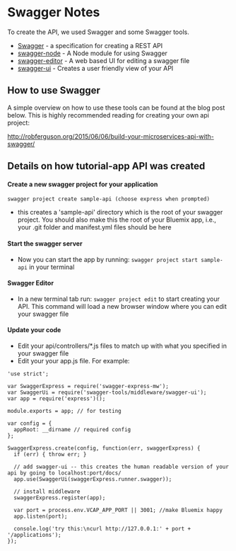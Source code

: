 # Swagger Notes

To create the API, we used Swagger and some Swagger tools.

* [Swagger](http://swagger.io) - a specification for creating a REST API
* [swagger-node](https://github.com/swagger-api/swagger-node) - A Node module for using Swagger
* [swagger-editor](https://github.com/swagger-api/swagger-editor) - A web based UI for editing a swagger file
* [swagger-ui](https://github.com/swagger-api/swagger-ui) - Creates a user friendly view of your API

## How to use Swagger
A simple overview on how to use these tools can be found at the blog post below. This is highly recommended reading for creating your own api project:

http://robferguson.org/2015/06/06/build-your-microservices-api-with-swagger/


## Details on how tutorial-app API was created

#### Create a new swagger project for your application
```
swagger project create sample-api (choose express when prompted)
```
* this creates a 'sample-api' directory which is the root of your swagger project. You should also make this the root of your Bluemix app, i.e., your .git folder and manifest.yml files should be here

#### Start the swagger server
* Now you can start the app by running: `swagger project start sample-api` in your terminal

#### Swagger Editor
* In a new terminal tab run: `swagger project edit` to start creating your API. This command will load a new browser window where you can edit your swagger file

#### Update your code
* Edit your api/controllers/*.js files to match up with what you specified in your swagger file
* Edit your your app.js file.  For example:

```
'use strict';

var SwaggerExpress = require('swagger-express-mw');
var SwaggerUi = require('swagger-tools/middleware/swagger-ui');
var app = require('express')();

module.exports = app; // for testing

var config = {
  appRoot: __dirname // required config
};

SwaggerExpress.create(config, function(err, swaggerExpress) {
  if (err) { throw err; }

  // add swagger-ui -- this creates the human readable version of your api by going to localhost:port/docs/
  app.use(SwaggerUi(swaggerExpress.runner.swagger));

  // install middleware
  swaggerExpress.register(app);

  var port = process.env.VCAP_APP_PORT || 3001; //make Bluemix happy
  app.listen(port);

  console.log('try this:\ncurl http://127.0.0.1:' + port + '/applications');
});

```
